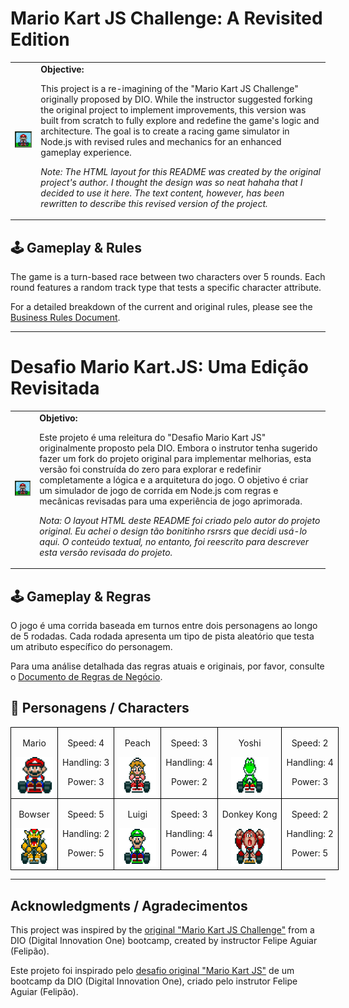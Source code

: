 <!-- English Version -->
<h1>Mario Kart JS Challenge: A Revisited Edition</h1>

<table>
    <tr>
        <td>
            <img src="./docs/header.gif" alt="Mario Kart" width="200">
        </td>
        <td>
            <b>Objective:</b>
            <p>This project is a re-imagining of the "Mario Kart JS Challenge" originally proposed by DIO. While the instructor suggested forking the original project to implement improvements, this version was built from scratch to fully explore and redefine the game's logic and architecture. The goal is to create a racing game simulator in Node.js with revised rules and mechanics for an enhanced gameplay experience.</p>
            <p><i>Note: The HTML layout for this README was created by the original project's author. I thought the design was so neat hahaha that I decided to use it here. The text content, however, has been rewritten to describe this revised version of the project.</i></p>
        </td>
    </tr>
</table>

## 🕹️ Gameplay & Rules
The game is a turn-based race between two characters over 5 rounds. Each round features a random track type that tests a specific character attribute.

For a detailed breakdown of the current and original rules, please see the [Business Rules Document](./business_rules_reviewed.md).

---

<!-- Versão em Português -->
<h1>Desafio Mario Kart.JS: Uma Edição Revisitada</h1>

<table>
    <tr>
        <td>
            <img src="./docs/header.gif" alt="Mario Kart" width="200">
        </td>
        <td>
            <b>Objetivo:</b>
            <p>Este projeto é uma releitura do "Desafio Mario Kart JS" originalmente proposto pela DIO. Embora o instrutor tenha sugerido fazer um fork do projeto original para implementar melhorias, esta versão foi construída do zero para explorar e redefinir completamente a lógica e a arquitetura do jogo. O objetivo é criar um simulador de jogo de corrida em Node.js com regras e mecânicas revisadas para uma experiência de jogo aprimorada.</p>
            <p><i>Nota: O layout HTML deste README foi criado pelo autor do projeto original. Eu achei o design tão bonitinho rsrsrs que decidi usá-lo aqui. O conteúdo textual, no entanto, foi reescrito para descrever esta versão revisada do projeto.</i></p>
        </td>
    </tr>
</table>

## 🕹️ Gameplay & Regras
O jogo é uma corrida baseada em turnos entre dois personagens ao longo de 5 rodadas. Cada rodada apresenta um tipo de pista aleatório que testa um atributo específico do personagem.

Para uma análise detalhada das regras atuais e originais, por favor, consulte o [Documento de Regras de Negócio](./business_rules_reviewed.md).

<h2 id="characters">👥 Personagens / Characters</h2>

<table style="border-collapse: collapse; width: 800px; margin: 0 auto;">
    <tr>
        <td style="border: 1px solid black; text-align: center;">
            <p>Mario</p>
            <img src="./docs/mario.gif" alt="Mario Kart" width="60" height="60">
        </td>
        <td style="border: 1px solid black; text-align: center;">
            <p>Speed: 4</p>
            <p>Handling: 3</p>
            <p>Power: 3</p>
        </td>
         <td style="border: 1px solid black; text-align: center;">
            <p>Peach</p>
            <img src="./docs/peach.gif" alt="Mario Kart" width="60" height="60">
        </td>
        <td style="border: 1px solid black; text-align: center;">
            <p>Speed: 3</p>
            <p>Handling: 4</p>
            <p>Power: 2</p>
        </td>
          <td style="border: 1px solid black; text-align: center;">
            <p>Yoshi</p>
            <img src="./docs/yoshi.gif" alt="Mario Kart" width="60" height="60">
        </td>
        <td style="border: 1px solid black; text-align: center;">
            <p>Speed: 2</p>
            <p>Handling: 4</p>
            <p>Power: 3</p>
        </td>
    </tr>
    <tr>
        <td style="border: 1px solid black; text-align: center;">
            <p>Bowser</p>
            <img src="./docs/bowser.gif" alt="Mario Kart" width="60" height="60">
        </td>
        <td style="border: 1px solid black; text-align: center;">
            <p>Speed: 5</p>
            <p>Handling: 2</p>
            <p>Power: 5</p>
        </td>
        <td style="border: 1px solid black; text-align: center;">
            <p>Luigi</p>
            <img src="./docs/luigi.gif" alt="Mario Kart" width="60" height="60">
        </td>
        <td style="border: 1px solid black; text-align: center;">
            <p>Speed: 3</p>
            <p>Handling: 4</p>
            <p>Power: 4</p>
        </td>
        <td style="border: 1px solid black; text-align: center;">
            <p>Donkey Kong</p>
            <img src="./docs/dk.gif" alt="Mario Kart" width="60" height="60">
        </td>
        <td style="border: 1px solid black; text-align: center;">
            <p>Speed: 2</p>
            <p>Handling: 2</p>
            <p>Power: 5</p>
        </td>
    </tr>
</table>

---

## Acknowledgments / Agradecimentos
This project was inspired by the [original "Mario Kart JS Challenge"](https://github.com/digitalinnovationone/formacao-nodejs/tree/main/03-projeto-mario-kart) from a DIO (Digital Innovation One) bootcamp, created by instructor Felipe Aguiar (Felipão).

Este projeto foi inspirado pelo [desafio original "Mario Kart JS"](https://github.com/digitalinnovationone/formacao-nodejs/tree/main/03-projeto-mario-kart) de um bootcamp da DIO (Digital Innovation One), criado pelo instrutor Felipe Aguiar (Felipão).
